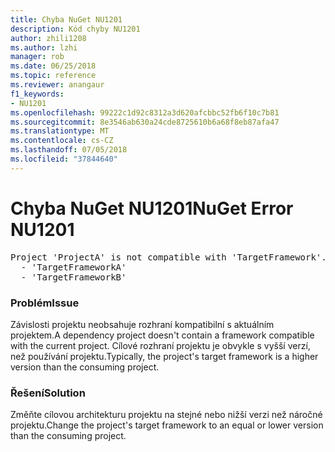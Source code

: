```yaml
---
title: Chyba NuGet NU1201
description: Kód chyby NU1201
author: zhili1208
ms.author: lzhi
manager: rob
ms.date: 06/25/2018
ms.topic: reference
ms.reviewer: anangaur
f1_keywords:
- NU1201
ms.openlocfilehash: 99222c1d92c8312a3d620afcbbc52fb6f10c7b81
ms.sourcegitcommit: 8e3546ab630a24cde8725610b6a68f8eb87afa47
ms.translationtype: MT
ms.contentlocale: cs-CZ
ms.lasthandoff: 07/05/2018
ms.locfileid: "37844640"
---
```

# <a name="nuget-error-nu1201"></a><span data-ttu-id="dbdcf-103">Chyba NuGet NU1201</span><span class="sxs-lookup"><span data-stu-id="dbdcf-103">NuGet Error NU1201</span></span>

<pre>Project 'ProjectA' is not compatible with 'TargetFramework'. Project 'ProjectA' supports:<br/>  - 'TargetFrameworkA'<br/>  - 'TargetFrameworkB'</pre>

### <a name="issue"></a><span data-ttu-id="dbdcf-104">Problém</span><span class="sxs-lookup"><span data-stu-id="dbdcf-104">Issue</span></span>
<span data-ttu-id="dbdcf-105">Závislosti projektu neobsahuje rozhraní kompatibilní s aktuálním projektem.</span><span class="sxs-lookup"><span data-stu-id="dbdcf-105">A dependency project doesn't contain a framework compatible with the current project.</span></span> <span data-ttu-id="dbdcf-106">Cílové rozhraní projektu je obvykle s vyšší verzí, než používání projektu.</span><span class="sxs-lookup"><span data-stu-id="dbdcf-106">Typically, the project's target framework is a higher version than the consuming project.</span></span>

### <a name="solution"></a><span data-ttu-id="dbdcf-107">Řešení</span><span class="sxs-lookup"><span data-stu-id="dbdcf-107">Solution</span></span>
<span data-ttu-id="dbdcf-108">Změňte cílovou architekturu projektu na stejné nebo nižší verzi než náročné projektu.</span><span class="sxs-lookup"><span data-stu-id="dbdcf-108">Change the project's target framework to an equal or lower version than the consuming project.</span></span>

